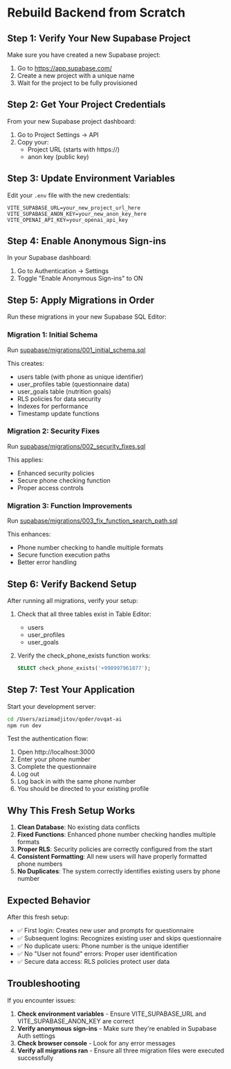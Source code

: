 # Rebuild Backend from Scratch

## Step 1: Verify Your New Supabase Project

Make sure you have created a new Supabase project:
1. Go to https://app.supabase.com/
2. Create a new project with a unique name
3. Wait for the project to be fully provisioned

## Step 2: Get Your Project Credentials

From your new Supabase project dashboard:
1. Go to Project Settings → API
2. Copy your:
   - Project URL (starts with https://)
   - anon key (public key)

## Step 3: Update Environment Variables

Edit your `.env` file with the new credentials:
```
VITE_SUPABASE_URL=your_new_project_url_here
VITE_SUPABASE_ANON_KEY=your_new_anon_key_here
VITE_OPENAI_API_KEY=your_openai_api_key
```

## Step 4: Enable Anonymous Sign-ins

In your Supabase dashboard:
1. Go to Authentication → Settings
2. Toggle "Enable Anonymous Sign-ins" to ON

## Step 5: Apply Migrations in Order

Run these migrations in your new Supabase SQL Editor:

### Migration 1: Initial Schema
Run [supabase/migrations/001_initial_schema.sql](file:///Users/azizmadjitov/qoder/ovqat-ai/supabase/migrations/001_initial_schema.sql)

This creates:
- users table (with phone as unique identifier)
- user_profiles table (questionnaire data)
- user_goals table (nutrition goals)
- RLS policies for data security
- Indexes for performance
- Timestamp update functions

### Migration 2: Security Fixes
Run [supabase/migrations/002_security_fixes.sql](file:///Users/azizmadjitov/qoder/ovqat-ai/supabase/migrations/002_security_fixes.sql)

This applies:
- Enhanced security policies
- Secure phone checking function
- Proper access controls

### Migration 3: Function Improvements
Run [supabase/migrations/003_fix_function_search_path.sql](file:///Users/azizmadjitov/qoder/ovqat-ai/supabase/migrations/003_fix_function_search_path.sql)

This enhances:
- Phone number checking to handle multiple formats
- Secure function execution paths
- Better error handling

## Step 6: Verify Backend Setup

After running all migrations, verify your setup:

1. Check that all three tables exist in Table Editor:
   - users
   - user_profiles
   - user_goals

2. Verify the check_phone_exists function works:
   ```sql
   SELECT check_phone_exists('+998997961877');
   ```

## Step 7: Test Your Application

Start your development server:
```bash
cd /Users/azizmadjitov/qoder/ovqat-ai
npm run dev
```

Test the authentication flow:
1. Open http://localhost:3000
2. Enter your phone number
3. Complete the questionnaire
4. Log out
5. Log back in with the same phone number
6. You should be directed to your existing profile

## Why This Fresh Setup Works

1. **Clean Database**: No existing data conflicts
2. **Fixed Functions**: Enhanced phone number checking handles multiple formats
3. **Proper RLS**: Security policies are correctly configured from the start
4. **Consistent Formatting**: All new users will have properly formatted phone numbers
5. **No Duplicates**: The system correctly identifies existing users by phone number

## Expected Behavior

After this fresh setup:
- ✅ First login: Creates new user and prompts for questionnaire
- ✅ Subsequent logins: Recognizes existing user and skips questionnaire
- ✅ No duplicate users: Phone number is the unique identifier
- ✅ No "User not found" errors: Proper user identification
- ✅ Secure data access: RLS policies protect user data

## Troubleshooting

If you encounter issues:

1. **Check environment variables** - Ensure VITE_SUPABASE_URL and VITE_SUPABASE_ANON_KEY are correct
2. **Verify anonymous sign-ins** - Make sure they're enabled in Supabase Auth settings
3. **Check browser console** - Look for any error messages
4. **Verify all migrations ran** - Ensure all three migration files were executed successfully
